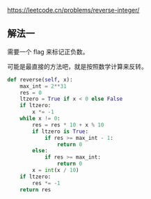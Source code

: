 https://leetcode.cn/problems/reverse-integer/

## 解法一

需要一个 flag 来标记正负数。

可能是最直接的方法吧，就是按照数学计算来反转。

```Python
def reverse(self, x):
    max_int = 2**31
    res = 0
    ltzero = True if x < 0 else False
    if ltzero:
        x *= -1
    while x != 0:
        res = res * 10 + x % 10
        if ltzero is True:
            if res >= max_int - 1:
                return 0
        else:
            if res >= max_int:
                return 0
        x = int(x / 10)
    if ltzero:
        res *= -1
    return res
```
